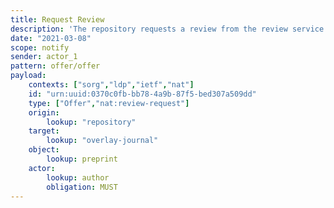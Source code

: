 ```yaml
---
title: Request Review
description: 'The repository requests a review from the review service. '
date: "2021-03-08"
scope: notify
sender: actor_1
pattern: offer/offer
payload:
    contexts: ["sorg","ldp","ietf","nat"]
    id: "urn:uuid:0370c0fb-bb78-4a9b-87f5-bed307a509dd"
    type: ["Offer","nat:review-request"]
    origin:
        lookup: "repository"
    target:
        lookup: "overlay-journal"
    object:
        lookup: preprint
    actor:
        lookup: author
        obligation: MUST
---
```




